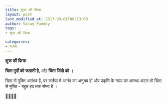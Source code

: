 ```yaml
---
title: शुक्र की फिक्र
layout: post
last_modified_at: 2017-09-01T08:13:00
author: Vinay Pandey
tags:
- शुक्र की फिक्र

categories:
- मध्यम
---
```

**शुक्र की फिक्र**

**चिता मुर्दो को जलाती है,**
औऱ 
**चिंता जिंदो को ।**


चिता से मुक्ति असंभव है, 
पर
कर्तव्य में आनंद का अनुभव हो और प्रकृति के न्याय पर आस्था अटल 
तो चिंता से मुक्ति - 
बहुत हद तक संभव है ।

🙏🌷🌷🙏


